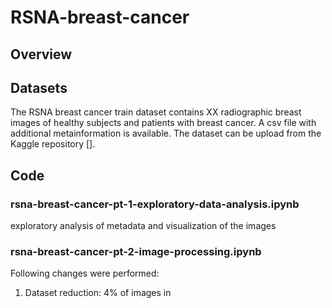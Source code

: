 # RSNA-breast-cancer

## Overview

## Datasets
The RSNA breast cancer train dataset contains XX radiographic breast images of healthy subjects and patients with breast cancer. A csv file with additional metainformation is available. The dataset can be upload from the Kaggle repository [].

## Code
### rsna-breast-cancer-pt-1-exploratory-data-analysis.ipynb
exploratory analysis of metadata and visualization of the images

### rsna-breast-cancer-pt-2-image-processing.ipynb
Following changes were performed:
1. Dataset reduction: 4% of images in
